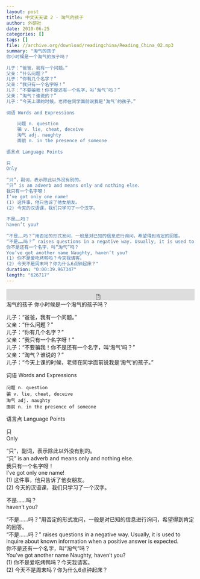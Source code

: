 ```yaml
---
layout: post
title: 中文天天读 2 - 淘气的孩子
author: 外研社
date: 2010-06-25
categories: []
tags: []
file: //archive.org/download/readingchina/Reading_China_02.mp3
summary: "淘气的孩子  
你小时候是一个淘气的孩子吗？  
  
儿子：“爸爸，我有一个问题。”  
父亲：“什么问题？”  
儿子：“你有几个名字？”  
父亲：“我只有一个名字呀！”  
儿子：“不要骗我！你不是还有一个名字，叫‘淘气’吗？”  
父亲：“淘气？谁说的？”  
儿子：“今天上课的时候，老师在同学面前说我是‘淘气’的孩子。”  
  
词语 Words and Expressions  
  
    问题 n. question  
    骗 v. lie, cheat, deceive  
    淘气 adj. naughty  
    面前 n. in the presence of someone  
  
语言点 Language Points  
  
只  
Only  
  
“只”，副词，表示除此以外没有别的。  
“只” is an adverb and means only and nothing else.  
我只有一个名字呀！  
I’ve got only one name!  
(1) 这件事，他只告诉了他女朋友。  
(2) 今天的汉语课，我们只学习了一个汉字。  
  
不是……吗？  
haven’t you?  
  
“不是……吗？”用否定的形式发问，一般是对已知的信息进行询问，希望得到肯定的回答。  
“不是……吗？” raises questions in a negative way. Usually, it is used to inquire about known information when a positive answer is expected.  
你不是还有一个名字，叫“淘气”吗？  
You’ve got another name Naughty, haven’t you?  
(1) 你不是爱吃烤鸭吗？今天我请客。  
(2) 今天不是周末吗？你为什么6点钟起床？"
duration: "0:00:39.967347"
length: "626717"
---
```


<iframe src="https://archive.org/embed/readingchina/Reading_China_02.mp3" width="500" height="30" frameborder="0" webkitallowfullscreen="true" mozallowfullscreen="true" allowfullscreen></iframe>
淘气的孩子  
你小时候是一个淘气的孩子吗？  
  
儿子：“爸爸，我有一个问题。”  
父亲：“什么问题？”  
儿子：“你有几个名字？”  
父亲：“我只有一个名字呀！”  
儿子：“不要骗我！你不是还有一个名字，叫‘淘气’吗？”  
父亲：“淘气？谁说的？”  
儿子：“今天上课的时候，老师在同学面前说我是‘淘气’的孩子。”  
  
词语 Words and Expressions  
  
    问题 n. question  
    骗 v. lie, cheat, deceive  
    淘气 adj. naughty  
    面前 n. in the presence of someone  
  
语言点 Language Points  
  
只  
Only  
  
“只”，副词，表示除此以外没有别的。  
“只” is an adverb and means only and nothing else.  
我只有一个名字呀！  
I’ve got only one name!  
(1) 这件事，他只告诉了他女朋友。  
(2) 今天的汉语课，我们只学习了一个汉字。  
  
不是……吗？  
haven’t you?  
  
“不是……吗？”用否定的形式发问，一般是对已知的信息进行询问，希望得到肯定的回答。  
“不是……吗？” raises questions in a negative way. Usually, it is used to inquire about known information when a positive answer is expected.  
你不是还有一个名字，叫“淘气”吗？  
You’ve got another name Naughty, haven’t you?  
(1) 你不是爱吃烤鸭吗？今天我请客。  
(2) 今天不是周末吗？你为什么6点钟起床？